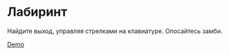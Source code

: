 # Лабиринт
Найдите выход, управляя стрелками на клавиатуре. Опосайтесь замби.

[Demo](https://leonidfeskov.github.io/maze2/)
